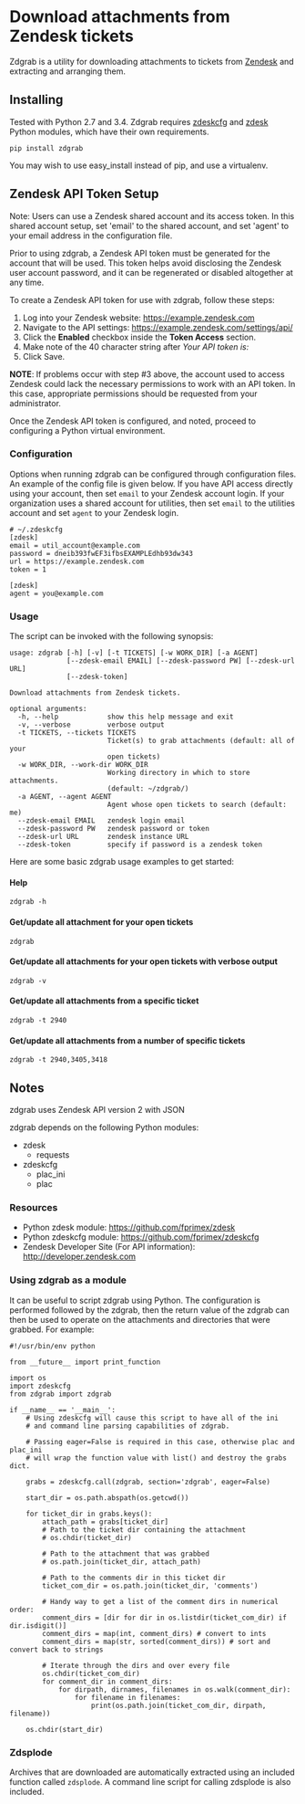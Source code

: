 # Download attachments from Zendesk tickets

Zdgrab is a utility for downloading attachments to tickets from
[Zendesk](http://www.zendesk.com) and extracting and arranging them.

## Installing

Tested with Python 2.7 and 3.4. Zdgrab requires
[zdeskcfg](http://github.com/fprimex/zdeskcfg) and
[zdesk](http://github.com/fprimex/zdesk) Python modules, which have their own
requirements.

```
pip install zdgrab
```

You may wish to use easy\_install instead of pip, and use a virtualenv.

## Zendesk API Token Setup

Note: Users can use a Zendesk shared account and its access token. In this
shared account setup, set 'email' to the shared account, and set 'agent' to
your email address in the configuration file.

Prior to using zdgrab, a Zendesk API token must be generated for the account
that will be used. This token helps avoid disclosing the Zendesk user account
password, and it can be regenerated or disabled altogether at any time.

To create a Zendesk API token for use with zdgrab, follow these steps:

1. Log into your Zendesk website: https://example.zendesk.com
2. Navigate to the API settings: https://example.zendesk.com/settings/api/
3. Click the **Enabled** checkbox inside the **Token Access** section.
4. Make note of the 40 character string after *Your API token is:*
5. Click Save.

**NOTE**: If problems occur with step #3 above, the account used to access
Zendesk could lack the necessary permissions to work with an API token. In this
case, appropriate permissions should be requested from your administrator.

Once the Zendesk API token is configured, and noted, proceed to configuring
a Python virtual environment.

### Configuration

Options when running zdgrab can be configured through configuration files.  An
example of the config file is given below. If you have API access directly
using your account, then set `email` to your Zendesk account login. If your
organization uses a shared account for utilities, then set `email` to the
utilities account and set `agent` to your Zendesk login.

    # ~/.zdeskcfg
    [zdesk]
    email = util_account@example.com
    password = dneib393fwEF3ifbsEXAMPLEdhb93dw343
    url = https://example.zendesk.com
    token = 1

    [zdesk]
    agent = you@example.com

### Usage

The script can be invoked with the following synopsis:

    usage: zdgrab [-h] [-v] [-t TICKETS] [-w WORK_DIR] [-a AGENT]
                  [--zdesk-email EMAIL] [--zdesk-password PW] [--zdesk-url URL]
                  [--zdesk-token]

    Download attachments from Zendesk tickets.

    optional arguments:
      -h, --help            show this help message and exit
      -v, --verbose         verbose output
      -t TICKETS, --tickets TICKETS
                            Ticket(s) to grab attachments (default: all of your
                            open tickets)
      -w WORK_DIR, --work-dir WORK_DIR
                            Working directory in which to store attachments.
                            (default: ~/zdgrab/)
      -a AGENT, --agent AGENT
                            Agent whose open tickets to search (default: me)
      --zdesk-email EMAIL   zendesk login email
      --zdesk-password PW   zendesk password or token
      --zdesk-url URL       zendesk instance URL
      --zdesk-token         specify if password is a zendesk token

Here are some basic zdgrab usage examples to get started:

#### Help

    zdgrab -h

#### Get/update all attachment for your open tickets

    zdgrab

#### Get/update all attachments for your open tickets with verbose output

    zdgrab -v

#### Get/update all attachments from a specific ticket

    zdgrab -t 2940

#### Get/update all attachments from a number of specific tickets

    zdgrab -t 2940,3405,3418

## Notes

zdgrab uses Zendesk API version 2 with JSON

zdgrab depends on the following Python modules:

* zdesk
  - requests
* zdeskcfg
  - plac\_ini
  - plac

### Resources

* Python zdesk module: https://github.com/fprimex/zdesk
* Python zdeskcfg module: https://github.com/fprimex/zdeskcfg
* Zendesk Developer Site (For API information): http://developer.zendesk.com

### Using zdgrab as a module

It can be useful to script zdgrab using Python. The configuration is performed
followed by the zdgrab, then the return value of the zdgrab can then be used to
operate on the attachments and directories that were grabbed. For example:

```
#!/usr/bin/env python

from __future__ import print_function

import os
import zdeskcfg
from zdgrab import zdgrab

if __name__ == '__main__':
    # Using zdeskcfg will cause this script to have all of the ini
    # and command line parsing capabilities of zdgrab.

    # Passing eager=False is required in this case, otherwise plac and plac_ini
    # will wrap the function value with list() and destroy the grabs dict.

    grabs = zdeskcfg.call(zdgrab, section='zdgrab', eager=False)

    start_dir = os.path.abspath(os.getcwd())

    for ticket_dir in grabs.keys():
        attach_path = grabs[ticket_dir]
        # Path to the ticket dir containing the attachment
        # os.chdir(ticket_dir)

        # Path to the attachment that was grabbed
        # os.path.join(ticket_dir, attach_path)

        # Path to the comments dir in this ticket dir
        ticket_com_dir = os.path.join(ticket_dir, 'comments')

        # Handy way to get a list of the comment dirs in numerical order:
        comment_dirs = [dir for dir in os.listdir(ticket_com_dir) if dir.isdigit()]
        comment_dirs = map(int, comment_dirs) # convert to ints
        comment_dirs = map(str, sorted(comment_dirs)) # sort and convert back to strings

        # Iterate through the dirs and over every file
        os.chdir(ticket_com_dir)
        for comment_dir in comment_dirs:
            for dirpath, dirnames, filenames in os.walk(comment_dir):
                for filename in filenames:
                    print(os.path.join(ticket_com_dir, dirpath, filename))

    os.chdir(start_dir)
```

### Zdsplode

Archives that are downloaded are automatically extracted using an included
function called `zdsplode`. A command line script for calling zdsplode is also
included.

